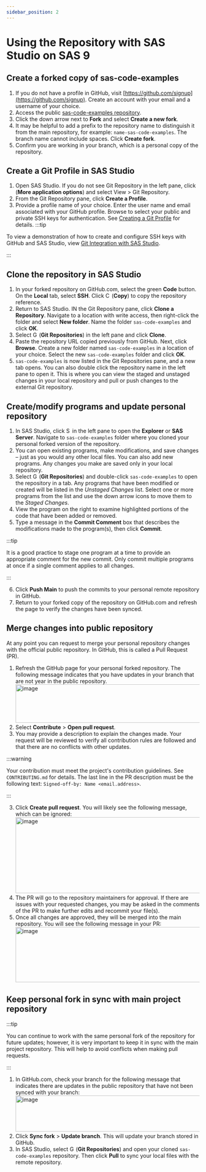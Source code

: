 ```yaml
---
sidebar_position: 2
---
```

# Using the Repository with SAS Studio on SAS 9
## Create a forked copy of sas-code-examples
1.	If you do not have a profile in GitHub, visit [https://github.com/signup](https://github.com/signup). Create an account with your email and a username of your choice. 
2.	Access the public [sas-code-examples repository](https://github.com/sassoftware/sas-code-examples).
3.	Click the down arrow next to **Fork** and select **Create a new fork**. 
4.	It may be helpful to add a prefix to the repository name to distinguish it from the main repository, for example: `name-sas-code-examples`. The branch name cannot include spaces. Click **Create fork**.
5.	Confirm you are working in your branch, which is a personal copy of the repository.

## Create a Git Profile in SAS Studio
1. Open SAS Studio. If you do not see Git Repository in the left pane, click (**More application options**) and select View > Git Repository. 
2. From the Git Repository pane, click **Create a Profile**. 
3. Provide a profile name of your choice. Enter the user name and email associated with your GitHub profile. Browse to select your public and private SSH keys for authentication. See [Creating a Git Profile](https://go.documentation.sas.com/doc/en/webeditorcdc/3.8/webeditorug/p1aoidfxzol1fgn15xobcl43caho.htm) for details. 
:::tip

To view a demonstration of how to create and configure SSH keys with GitHub and SAS Studio, view [Git Integration with SAS Studio](https://video.sas.com/detail/videos/sas-viya-quick-start/video/6358959868112/git-integration-with-sas-studio?autoStart=true).

:::

## Clone the repository in SAS Studio
1.	In your forked repository on GitHub.com, select the green **Code** button. On the **Local** tab, select **SSH**. Click <img width="12" height="14" alt="Copy (2)" src="https://github.com/user-attachments/assets/18939792-199e-4bf5-aaa9-7d888cee73fe" /> (**Copy**) to copy the repository reference.
2.	Return to SAS Studio. IN the Git Repository pane, click **Clone a Repository**. Navigate to a location with write access, then right-click the folder and select **New folder**. Name the folder `sas-code-examples` and click **OK**.
3.	Select <img width="12" height="14" alt="GitRepository" src="https://github.com/user-attachments/assets/521a9569-1a6f-48fc-b48e-7ac0ce1470d1" /> (**Git Repositories**) in the left pane and click **Clone**.
4.	Paste the repository URL copied previously from GitHub. Next, click **Browse**. Create a new folder named `sas-code-examples` in a location of your choice. Select the new `sas-code-examples` folder and click **OK**. 
5.	`sas-code-examples` is now listed in the Git Repositories pane, and a new tab opens. You can also double click the repository name in the left pane to open it. This is where you can view the staged and unstaged changes in your local repository and pull or push changes to the external Git repository.

## Create/modify programs and update personal repository
1.	In SAS Studio, click <img width="12" height="14" alt="Server" src="https://github.com/user-attachments/assets/2372856a-165c-48c6-90d0-b96c069c1c48" /> in the left pane to open the **Explorer** or **SAS Server**. Navigate to `sas-code-examples` folder where you cloned your personal forked version of the repository. 
2.	You can open existing programs, make modifications, and save changes – just as you would any other local files. You can also add new programs. Any changes you make are saved only in your local repository. 
3.	Select <img width="12" height="14" alt="GitRepository" src="https://github.com/user-attachments/assets/0fec2580-827d-475d-87dc-23ec269d124f" /> (**Git Repositories**) and double-click `sas-code-examples` to open the repository in a tab. Any programs that have been modified or created will be listed in the _Unstaged Changes_ list. Select one or more programs from the list and use the down arrow icons to move them to the _Staged Changes_.
4.	View the program on the right to examine highlighted portions of the code that have been added or removed. 
5.	Type a message in the **Commit Comment** box that describes the modifications made to the program(s), then click **Commit**.

:::tip

It is a good practice to stage one program at a time to provide an appropriate comment for the new commit. Only commit multiple programs at once if a single comment applies to all changes.

:::

6.	Click **Push Main** to push the commits to your personal remote repository in GitHub. 
7.	Return to your forked copy of the repository on GitHub.com and refresh the page to verify the changes have been synced. 

## Merge changes into public repository 
At any point you can request to merge your personal repository changes with the official public repository. In GitHub, this is called a Pull Request (PR).
1.	Refresh the GitHub page for your personal forked repository. The following message indicates that you have updates in your branch that are not year in the public repository. <img width="758" height="100" alt="image" src="https://github.com/user-attachments/assets/15299b74-3db3-4283-a4e7-728ca899647f" />
1.	Select **Contribute** > **Open pull request**.
2.	You may provide a description to explain the changes made. Your request will be reviewed to verify all contribution rules are followed and that there are no conflicts with other updates.

:::warning

Your contribution must meet the project's contribution guidelines. See `CONTRIBUTING.md` for details. The last line in the PR description must be the following text: `Signed-off-by: Name <email.address>`.

:::

3.	Click **Create pull request**. You will likely see the following message, which can be ignored: <img width="509" height="198" alt="image" src="https://github.com/user-attachments/assets/73d765b2-b15d-450f-97ef-d9223a2c97bd" />
4.	The PR will go to the repository maintainers for approval. If there are issues with your requested changes, you may be asked in the comments of the PR to make further edits and recommit your file(s). 
5.	Once all changes are approved, they will be merged into the main repository. You will see the following message in your PR: <img width="561" height="144" alt="image" src="https://github.com/user-attachments/assets/e41b8172-9397-49f4-8acd-7a090e32aefb" />

## Keep personal fork in sync with main project repository
:::tip

You can continue to work with the same personal fork of the repository for future updates; however, it is very important to keep it in sync with the main project repository. This will help to avoid conflicts when making pull requests.

:::

1.	In GitHub.com, check your branch for the following message that indicates there are updates in the public repository that have not been synced with your branch: <img width="737" height="94" alt="image" src="https://github.com/user-attachments/assets/6d54920f-8b14-41be-83c9-40ca98ad7925" />
2.	Click **Sync fork** > **Update branch**. This will update your branch stored in GitHub. 
3.	In SAS Studio, select <img width="12" height="14" alt="GitRepository" src="https://github.com/user-attachments/assets/6aad0af8-65ca-452c-b96f-7d8886a030ad" /> (**Git Repositories**) and open your cloned `sas-code-examples` repository. Then click **Pull** to sync your local files with the remote repository. 

